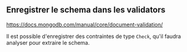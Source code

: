 ## Enregistrer le schema dans les validators

https://docs.mongodb.com/manual/core/document-validation/

Il est possible d'enregistrer des contraintes de type `Check`, qu'il faudra analyser pour extraire le schema. 